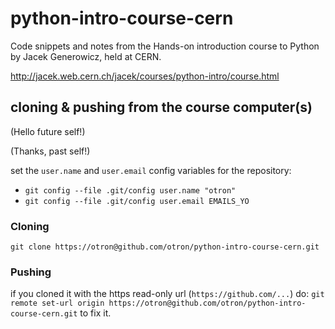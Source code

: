 # python-intro-course-cern
Code snippets and notes from the Hands-on introduction course to Python by Jacek Generowicz, held at CERN.

http://jacek.web.cern.ch/jacek/courses/python-intro/course.html

## cloning & pushing from the course computer(s)
(Hello future self!)

(Thanks, past self!)

set the `user.name` and `user.email` config variables for the repository:

* `git config --file .git/config user.name "otron"`
* `git config --file .git/config user.email EMAILS_YO`

### Cloning
`git clone https://otron@github.com/otron/python-intro-course-cern.git`

### Pushing
if you cloned it with the https read-only url (`https://github.com/...`) do:
`git remote set-url origin https://otron@github.com/otron/python-intro-course-cern.git`
to fix it.

